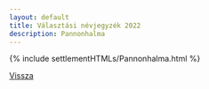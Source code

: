 ```yaml
---
layout: default
title: Választási névjegyzék 2022
description: Pannonhalma
---
```


{% include settlementHTMLs/Pannonhalma.html %}

[Vissza](./)